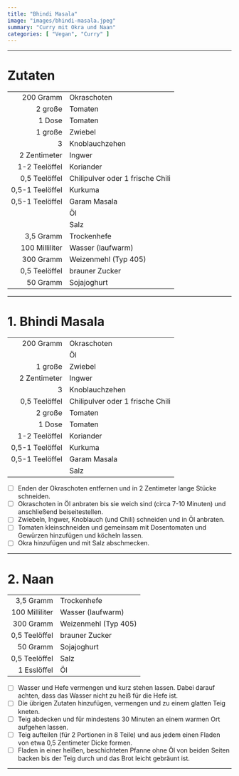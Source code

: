 ```yaml
---
title: "Bhindi Masala"
image: "images/bhindi-masala.jpeg"
summary: "Curry mit Okra und Naan"
categories: [ "Vegan", "Curry" ]
---
```


---

# Zutaten

|                 |                                  |
|----------------:|:---------------------------------|
|       200 Gramm | Okraschoten                      |
|         2 große | Tomaten                          |
|          1 Dose | Tomaten                          |
|         1 große | Zwiebel                          |
|               3 | Knoblauchzehen                   |
|    2 Zentimeter | Ingwer                           |
|   1-2 Teelöffel | Koriander                        |
|   0,5 Teelöffel | Chilipulver oder 1 frische Chili |
| 0,5-1 Teelöffel | Kurkuma                          |
| 0,5-1 Teelöffel | Garam Masala                     |
|                 | Öl                               |
|                 | Salz                             |
|       3,5 Gramm | Trockenhefe                      |
|  100 Milliliter | Wasser (laufwarm)                |
|       300 Gramm | Weizenmehl (Typ 405)             |
|   0,5 Teelöffel | brauner Zucker                   |
|        50 Gramm | Sojajoghurt                      |

---

# 1. Bhindi Masala

|                 |                                  |
|----------------:|:---------------------------------|
|       200 Gramm | Okraschoten                      |
|                 | Öl                               |
|         1 große | Zwiebel                          |
|    2 Zentimeter | Ingwer                           |
|               3 | Knoblauchzehen                   |
|   0,5 Teelöffel | Chilipulver oder 1 frische Chili |
|         2 große | Tomaten                          |
|          1 Dose | Tomaten                          |
|   1-2 Teelöffel | Koriander                        |
| 0,5-1 Teelöffel | Kurkuma                          |
| 0,5-1 Teelöffel | Garam Masala                     |
|                 | Salz                             |

- [ ] Enden der Okraschoten entfernen und in 2 Zentimeter lange Stücke schneiden.
- [ ] Okraschoten in Öl anbraten bis sie weich sind (circa 7-10 Minuten) und anschließend beiseitestellen.
- [ ] Zwiebeln, Ingwer, Knoblauch (und Chili) schneiden und in Öl anbraten.
- [ ] Tomaten kleinschneiden und gemeinsam mit Dosentomaten und Gewürzen hinzufügen und köcheln lassen.
- [ ] Okra hinzufügen und mit Salz abschmecken.

---

# 2. Naan

|                |                      |
|---------------:|:---------------------|
|      3,5 Gramm | Trockenhefe          |
| 100 Milliliter | Wasser (laufwarm)    |
|      300 Gramm | Weizenmehl (Typ 405) |
|  0,5 Teelöffel | brauner Zucker       |
|       50 Gramm | Sojajoghurt          |
|  0,5 Teelöffel | Salz                 |
|    1 Esslöffel | Öl                   |

- [ ] Wasser und Hefe vermengen und kurz stehen lassen. Dabei darauf achten, dass das Wasser nicht zu heiß für die Hefe
  ist.
- [ ] Die übrigen Zutaten hinzufügen, vermengen und zu einem glatten Teig kneten.
- [ ] Teig abdecken und für mindestens 30 Minuten an einem warmen Ort aufgehen lassen.
- [ ] Teig aufteilen (für 2 Portionen in 8 Teile) und aus jedem einen Fladen von etwa 0,5 Zentimeter Dicke formen.
- [ ] Fladen in einer heißen, beschichteten Pfanne ohne Öl von beiden Seiten backen bis der Teig durch und das Brot
  leicht gebräunt ist.

---
